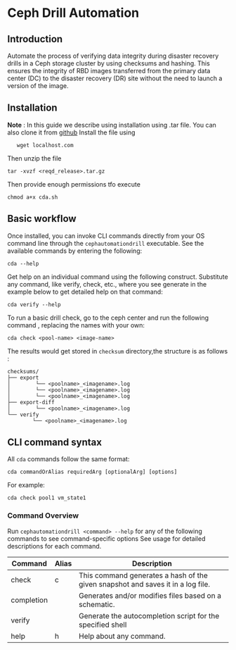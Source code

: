 # Ceph Drill Automation


## Introduction

Automate the process of verifying data integrity during disaster recovery drills in a Ceph storage cluster by using checksums and hashing. This ensures the integrity of RBD images transferred from the primary data center (DC) to the disaster recovery (DR) site without the need to launch a version of the image.

## Installation
**Note** : In this guide we describe using installation using .tar file. You can also clone it from [github](https://github.com/substantialcattle5/)
Install the file using 
```Shell
   wget localhost.com 
```
Then unzip the file 
```Shell
tar -xvzf <reqd_release>.tar.gz
```
Then provide enough permissions tfo execute 
```Shell
chmod a+x cda.sh
```


## Basic workflow
Once installed, you can invoke CLI commands directly from your OS command line through the `cephautomationdrill` executable. 
See the available commands by entering the following:
```Shell
cda --help
```
Get help on an individual command using the following construct. 
Substitute any command, like verify, check, etc., where you see generate in the example below to get detailed help 
on that command:
```Shell
cda verify --help 
```
To run a basic drill check, go to the ceph center and run the following command ,
replacing the names with your own: 
```Shell
cda check <pool-name> <image-name> 
```
The results would get stored in `checksum` directory,the structure is as follows : 
```Shell
checksums/
├── export
│        └── <poolname>_<imagename>.log
│        └── <poolname>_<imagename>.log
│        └── <poolname>_<imagename>.log
├── export-diff
│        └── <poolname>_<imagename>.log
└── verify
        └── <poolname>_<imagename>.log
```

## CLI command syntax

All `cda` commands follow the same format:
```Shell
cda commandOrAlias requiredArg [optionalArg] [options]
```

For example:
```Shell
cda check pool1 vm_state1 
```


### Command Overview 

Run `cephautomationdrill <command> --help` for any of the following commands to see command-specific options
See usage for detailed descriptions for each command.

| Command    | Alias | Description                              |
|------------|-------|------------------------------------------|
| check      | c     | This command generates a hash of the given snapshot and saves it in a log file. |
| completion |       | Generates and/or modifies files based on a schematic. |
| verify     |       |  Generate the autocompletion script for the specified shell                     |
| help       | h     |  Help about any command. |

<seealso>

<!--List any additional resources, such as tutorials or guides, that can help users understand and use the API effectively.-->

</seealso>
